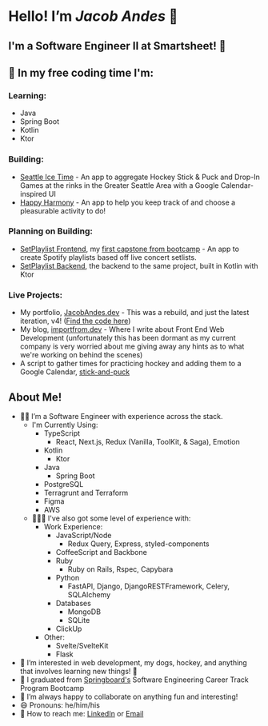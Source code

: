 # Hello! I’m ***Jacob Andes*** 👋

## I'm a Software Engineer II at Smartsheet! 🎉

## 👷 In my free coding time I'm:

### Learning:

- Java
- Spring Boot
- Kotlin
- Ktor
  
### Building:

- [Seattle Ice Time](https://github.com/booshja/seattle-ice-time) - An app to aggregate Hockey Stick & Puck and Drop-In Games at the rinks in the Greater Seattle Area with a Google Calendar-inspired UI
- [Happy Harmony](https://github.com/booshja/happy-harmony) - An app to help you keep track of and choose a pleasurable activity to do!

### Planning on Building:

- [SetPlaylist Frontend](https://github.com/booshja/setplaylist-client), my [first capstone from bootcamp](https://github.com/booshja/setplaylist-python) - An app to create Spotify playlists based off live concert setlists.
- [SetPlaylist Backend](https://github.com/booshja/setplaylist-service), the backend to the same project, built in Kotlin with Ktor

### Live Projects:

- My portfolio, [JacobAndes.dev](https://www.jacobandes.dev) - This was a rebuild, and just the latest iteration, v4! ([Find the code here](https://github.com/booshja/portfolio-v4))
- My blog, [importfrom.dev](https://www.importfrom.dev) - Where I write about Front End Web Development (unfortunately this has been dormant as my current company is very worried about me giving away any hints as to what we're working on behind the scenes)
- A script to gather times for practicing hockey and adding them to a Google Calendar, [stick-and-puck](https://github.com/booshja/stick-and-puck)

## About Me!

- 🧑‍💻 I’m a Software Engineer with experience across the stack.
  - I'm Currently Using:
    - TypeScript
      - React, Next.js, Redux (Vanilla, ToolKit, & Saga), Emotion
    - Kotlin
      - Ktor
    - Java
      - Spring Boot
    - PostgreSQL
    - Terragrunt and Terraform
    - Figma
    - AWS
  - 👨🏻‍🚀 I've also got some level of experience with:
    - Work Experience:
      - JavaScript/Node
        - Redux Query, Express, styled-components
      - CoffeeScript and Backbone
      - Ruby
        - Ruby on Rails, Rspec, Capybara
      - Python
        - FastAPI, Django, DjangoRESTFramework, Celery, SQLAlchemy
      - Databases
        - MongoDB
        - SQLite
      - ClickUp
    - Other:
      - Svelte/SvelteKit
      - Flask
- 👀  I’m interested in web development, my dogs, hockey, and anything that involves learning new things! 📖
- 🌱 I graduated from [Springboard's](https://www.springboard.com/) Software Engineering Career Track Program Bootcamp
- 🧩 I’m always happy to collaborate on anything fun and interesting!
- 😄 Pronouns: he/him/his
- 💬 How to reach me: [LinkedIn](https://www.linkedin.com/in/jacobandes) or [Email](mailto:jacobandesdev@gmail.com)
